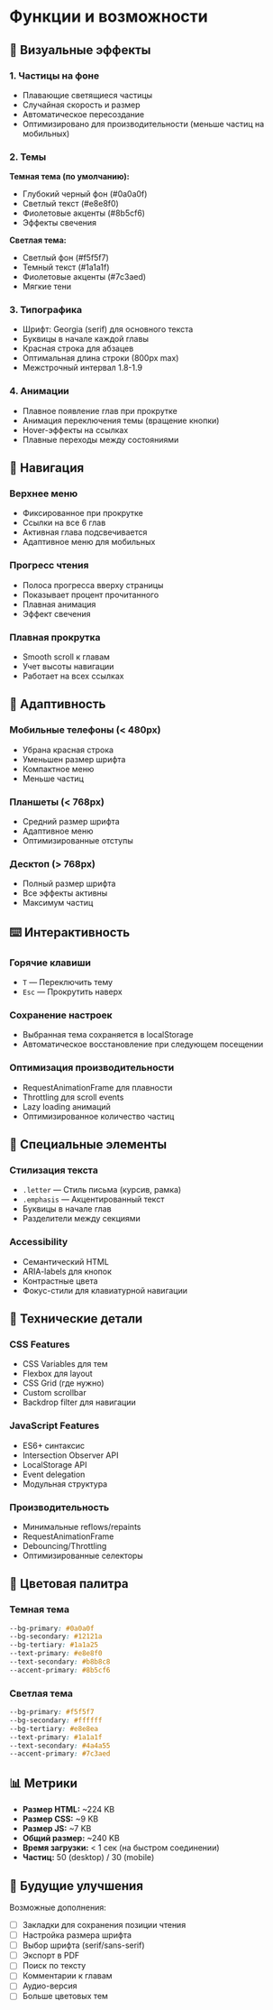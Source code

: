 # Функции и возможности

## 🎨 Визуальные эффекты

### 1. Частицы на фоне
- Плавающие светящиеся частицы
- Случайная скорость и размер
- Автоматическое пересоздание
- Оптимизировано для производительности (меньше частиц на мобильных)

### 2. Темы
**Темная тема (по умолчанию):**
- Глубокий черный фон (#0a0a0f)
- Светлый текст (#e8e8f0)
- Фиолетовые акценты (#8b5cf6)
- Эффекты свечения

**Светлая тема:**
- Светлый фон (#f5f5f7)
- Темный текст (#1a1a1f)
- Фиолетовые акценты (#7c3aed)
- Мягкие тени

### 3. Типографика
- Шрифт: Georgia (serif) для основного текста
- Буквицы в начале каждой главы
- Красная строка для абзацев
- Оптимальная длина строки (800px max)
- Межстрочный интервал 1.8-1.9

### 4. Анимации
- Плавное появление глав при прокрутке
- Анимация переключения темы (вращение кнопки)
- Hover-эффекты на ссылках
- Плавные переходы между состояниями

## 🧭 Навигация

### Верхнее меню
- Фиксированное при прокрутке
- Ссылки на все 6 глав
- Активная глава подсвечивается
- Адаптивное меню для мобильных

### Прогресс чтения
- Полоса прогресса вверху страницы
- Показывает процент прочитанного
- Плавная анимация
- Эффект свечения

### Плавная прокрутка
- Smooth scroll к главам
- Учет высоты навигации
- Работает на всех ссылках

## 📱 Адаптивность

### Мобильные телефоны (< 480px)
- Убрана красная строка
- Уменьшен размер шрифта
- Компактное меню
- Меньше частиц

### Планшеты (< 768px)
- Средний размер шрифта
- Адаптивное меню
- Оптимизированные отступы

### Десктоп (> 768px)
- Полный размер шрифта
- Все эффекты активны
- Максимум частиц

## ⌨️ Интерактивность

### Горячие клавиши
- `T` — Переключить тему
- `Esc` — Прокрутить наверх

### Сохранение настроек
- Выбранная тема сохраняется в localStorage
- Автоматическое восстановление при следующем посещении

### Оптимизация производительности
- RequestAnimationFrame для плавности
- Throttling для scroll events
- Lazy loading анимаций
- Оптимизированное количество частиц

## 🎯 Специальные элементы

### Стилизация текста
- `.letter` — Стиль письма (курсив, рамка)
- `.emphasis` — Акцентированный текст
- Буквицы в начале глав
- Разделители между секциями

### Accessibility
- Семантический HTML
- ARIA-labels для кнопок
- Контрастные цвета
- Фокус-стили для клавиатурной навигации

## 🔧 Технические детали

### CSS Features
- CSS Variables для тем
- Flexbox для layout
- CSS Grid (где нужно)
- Custom scrollbar
- Backdrop filter для навигации

### JavaScript Features
- ES6+ синтаксис
- Intersection Observer API
- LocalStorage API
- Event delegation
- Модульная структура

### Производительность
- Минимальные reflows/repaints
- RequestAnimationFrame
- Debouncing/Throttling
- Оптимизированные селекторы

## 🎨 Цветовая палитра

### Темная тема
```css
--bg-primary: #0a0a0f
--bg-secondary: #12121a
--bg-tertiary: #1a1a25
--text-primary: #e8e8f0
--text-secondary: #b8b8c8
--accent-primary: #8b5cf6
```

### Светлая тема
```css
--bg-primary: #f5f5f7
--bg-secondary: #ffffff
--bg-tertiary: #e8e8ea
--text-primary: #1a1a1f
--text-secondary: #4a4a55
--accent-primary: #7c3aed
```

## 📊 Метрики

- **Размер HTML:** ~224 KB
- **Размер CSS:** ~9 KB
- **Размер JS:** ~7 KB
- **Общий размер:** ~240 KB
- **Время загрузки:** < 1 сек (на быстром соединении)
- **Частиц:** 50 (desktop) / 30 (mobile)

## 🌟 Будущие улучшения

Возможные дополнения:
- [ ] Закладки для сохранения позиции чтения
- [ ] Настройка размера шрифта
- [ ] Выбор шрифта (serif/sans-serif)
- [ ] Экспорт в PDF
- [ ] Поиск по тексту
- [ ] Комментарии к главам
- [ ] Аудио-версия
- [ ] Больше цветовых тем

